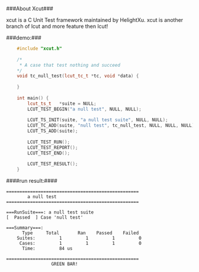 ###About Xcut###

xcut is a C Unit Test framework maintained by HelightXu. xcut is another branch of lcut and more feature then lcut!

###demo:###
```c++
    #include "xcut.h"
      
    /*
     * A case that test nothing and succeed
    */
    void tc_null_test(lcut_tc_t *tc, void *data) {
    
    }
  
    int main() {
        lcut_ts_t   *suite = NULL;
        LCUT_TEST_BEGIN("a null test", NULL, NULL);
     
        LCUT_TS_INIT(suite, "a null test suite", NULL, NULL);
        LCUT_TC_ADD(suite, "null test", tc_null_test, NULL, NULL, NULL);
        LCUT_TS_ADD(suite);
    
        LCUT_TEST_RUN();
        LCUT_TEST_REPORT();
        LCUT_TEST_END();
    
        LCUT_TEST_RESULT();
    }
```
####run result:####

    ==================================================
            a null test 
    ==================================================

    ===RunSuite===: a null test suite 
    [  Passed  ] Case 'null test'
    
    ===Summary===:
          Type     Total       Ran    Passed    Failed
        Suites:         1         1         1         0
         Cases:         1         1         1         0
          Time:         84 us
    
    ==================================================
                     GREEN BAR!  
